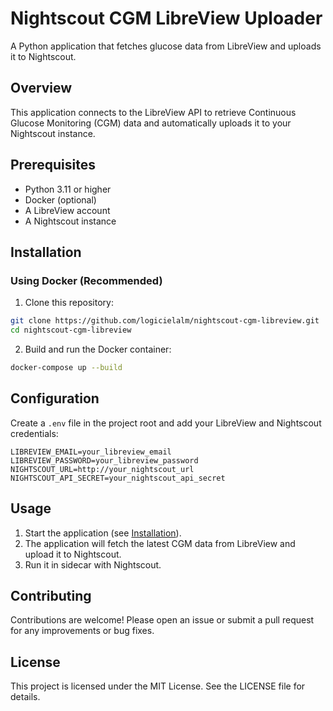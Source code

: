# Nightscout CGM LibreView Uploader

A Python application that fetches glucose data from LibreView and uploads it to Nightscout.

## Overview

This application connects to the LibreView API to retrieve Continuous Glucose Monitoring (CGM) data and automatically uploads it to your Nightscout instance.

## Prerequisites

- Python 3.11 or higher
- Docker (optional)
- A LibreView account
- A Nightscout instance

## Installation

### Using Docker (Recommended)

1. Clone this repository:
```bash
git clone https://github.com/logicielalm/nightscout-cgm-libreview.git
cd nightscout-cgm-libreview
```

2. Build and run the Docker container:
```bash
docker-compose up --build
```

## Configuration

Create a `.env` file in the project root and add your LibreView and Nightscout credentials:

```
LIBREVIEW_EMAIL=your_libreview_email
LIBREVIEW_PASSWORD=your_libreview_password
NIGHTSCOUT_URL=http://your_nightscout_url
NIGHTSCOUT_API_SECRET=your_nightscout_api_secret
```

## Usage

1. Start the application (see [Installation](#installation)).
2. The application will fetch the latest CGM data from LibreView and upload it to Nightscout.
3. Run it in sidecar with Nightscout.

## Contributing

Contributions are welcome! Please open an issue or submit a pull request for any improvements or bug fixes.

## License

This project is licensed under the MIT License. See the LICENSE file for details.